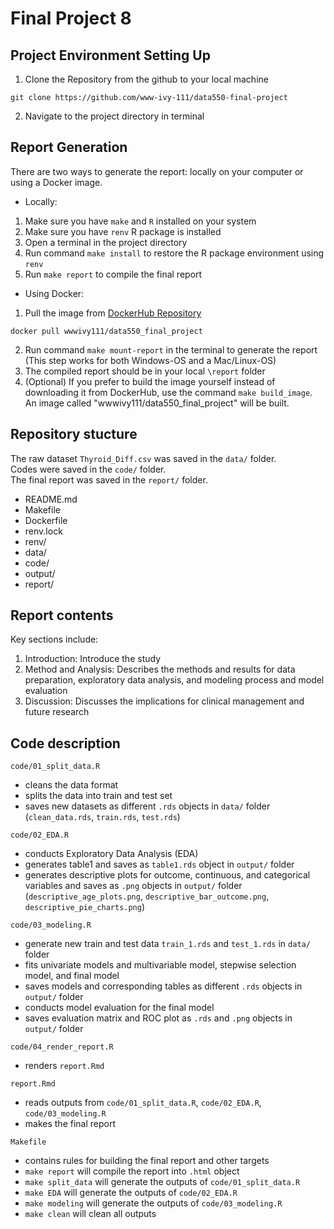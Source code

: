 # Final Project 8    
  
  
##  Project Environment Setting Up  
1. Clone the Repository from the github to your local machine  
```
git clone https://github.com/www-ivy-111/data550-final-project
```
2. Navigate to the project directory in terminal  

   
## Report Generation     
There are two ways to generate the report: locally on your computer or using a Docker image.   

- Locally:  
1. Make sure you have `make` and `R` installed on your system  
2. Make sure you have `renv` R package is installed  
3. Open a terminal in the project directory  
4. Run command `make install` to restore the R package environment using `renv`  
5. Run `make report` to compile the final report   

- Using Docker:  
1. Pull the image from [DockerHub Repository](https://hub.docker.com/r/wwwivy111/data550_final_project/)   
```
docker pull wwwivy111/data550_final_project
```  
2. Run command `make mount-report` in the terminal to generate the report  
(This step works for both Windows-OS and a Mac/Linux-OS)  
3. The compiled report should be in your local `\report` folder  
4. (Optional) If you prefer to build the image yourself instead of downloading it from DockerHub, use the command `make build_image`. An image called "wwwivy111/data550_final_project" will be built.        
   
## Repository stucture
The raw dataset `Thyroid_Diff.csv` was saved in the `data/` folder.  
Codes were saved in the `code/` folder.  
The final report was saved in the `report/` folder.   
  
- README.md
- Makefile
- Dockerfile
- renv.lock
- renv/
- data/
- code/
- output/
- report/
  
   
## Report contents
Key sections include:  
1. Introduction: Introduce the study  
2. Method and Analysis: Describes the methods and results for data preparation, exploratory data analysis, and modeling process and model evaluation  
3. Discussion: Discusses the implications for clinical management and future research
  
  
  
## Code description 

`code/01_split_data.R`  
  
  - cleans the data format  
  - splits the data into train and test set  
  - saves new datasets as different `.rds` objects in `data/` folder  
    (`clean_data.rds`, `train.rds`, `test.rds`)  
  
  
`code/02_EDA.R`  
  
  - conducts Exploratory Data Analysis (EDA)  
  - generates table1 and saves as `table1.rds` object in `output/` folder  
  - generates descriptive plots for outcome, continuous, and categorical variables and saves as `.png` objects in `output/` folder  
    (`descriptive_age_plots.png`, `descriptive_bar_outcome.png`, `descriptive_pie_charts.png`)  
  
  
`code/03_modeling.R`  
  
  - generate new train and test data `train_1.rds` and `test_1.rds` in `data/` folder    
  - fits univariate models and multivariable model, stepwise selection model, and final model  
  - saves models and corresponding tables as different `.rds` objects in `output/` folder  
  - conducts model evaluation for the final model   
  - saves evaluation matrix and ROC plot as `.rds` and `.png` objects in `output/` folder
  
  
`code/04_render_report.R`  
  
  - renders `report.Rmd`  
  
  
`report.Rmd`  

  - reads outputs from `code/01_split_data.R`, `code/02_EDA.R`, `code/03_modeling.R`  
  - makes the final report
  
  
`Makefile`

  - contains rules for building the final report and other targets  
  - `make report` will compile the report into `.html` object
  - `make split_data` will generate the outputs of `code/01_split_data.R`  
  - `make EDA` will generate the outputs of `code/02_EDA.R`  
  - `make modeling` will generate the outputs of `code/03_modeling.R`  
  - `make clean` will clean all outputs  
  
  
  
  
